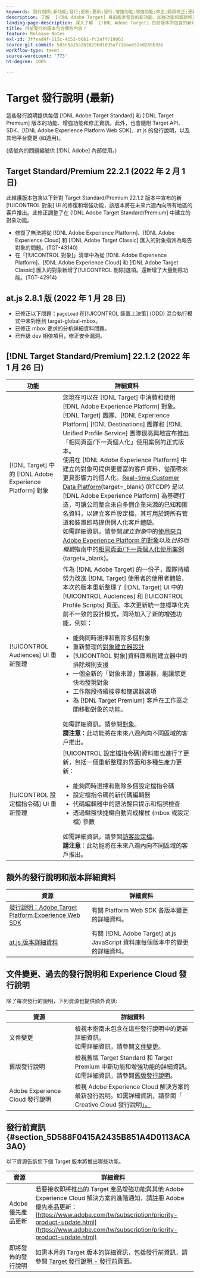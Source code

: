 ```yaml
---
keywords: 發行說明;新功能;發行;更新;更新;發行;增強功能;增強功能;修正;錯誤修正;更新
description: 了解  [!DNL Adobe Target] 目前版本包含的新功能、加強功能和錯誤修正，其中包括 SDK、API 和 JavaScript 資料庫。
landing-page-description: 深入了解  [!DNL Adobe Target] 目前版本所包含的新功能、增強功能和修正。
title: 目前發行的版本包含哪些內容？
feature: Release Notes
exl-id: 3ffead4f-113c-4153-b0b1-fc2aff710063
source-git-commit: 5d3e5a15a262d29bd1d95af71baae52ed288b33e
workflow-type: tm+mt
source-wordcount: '773'
ht-degree: 100%

---
```


# Target 發行說明 (最新)

這些發行說明提供每個 [!DNL Adobe Target Standard] 和 [!DNL Target Premium] 版本的功能、增強功能和修正資訊。此外，也會隨附 Target API、SDK、[!DNL Adobe Experience Platform Web SDK]、at.js 的發行說明，以及其他平台變更 (如適用)。

(括號內的問題編號供 [!DNL Adobe] 內部使用。)

## Target Standard/Premium 22.2.1 (2022 年 2 月 1 日)

此維護版本包含以下針對 Target Standard/Premium 22.1.2 版本中宣布的新[!UICONTROL 對象] UI 的修復和增強功能，該版本將在未來六週內向所有地區的客戶推出。此修正調整了在 [!DNL Adobe Target Standard/Premium] 中建立的對象功能。

* 修復了無法將從 [!DNL Adobe Experience Platform]、[!DNL Adobe Experience Cloud] 和 [!DNL Adobe Target Classic] 匯入的對象指派為報告對象的問題。(TGT-43140)
* 在「[!UICONTROL 對象]」清單中為從 [!DNL Adobe Experience Platform]、[!DNL Adobe Experience Cloud] 和 [!DNL Adobe Target Classic] 匯入的對象新增了[!UICONTROL 刪除]選項。還新增了大量刪除功能。(TGT-42914)

## at.js 2.8.1 版 (2022 年 1 月 28 日)

* 已修正以下問題：`pageLoad` 在[!UICONTROL 裝置上決策] (ODD) 混合執行模式中未對應到 target-global-mbox。
* 已修正 mbox 要求的分析詳細資料問題。
* 已升級 dev 相依項目，修正安全漏洞。

## [!DNL Target Standard/Premium] 22.1.2 (2022 年 1 月 26 日)

| 功能 | 詳細資料 |
| --- | --- |
| [!DNL Target] 中的 [!DNL Adobe Experience Platform] 對象 | 您現在可以在 [!DNL Target] 中消費和使用 [!DNL Adobe Experience Platform] 對象。[!DNL Target] 團隊、[!DNL Experience Platform] [!DNL Destinations] 團隊和 [!DNL Unified Profile Service] 團隊很高興地宣布推出「相同頁面/下一頁個人化」使用案例的正式版本。<br>使用在 [!DNL Adobe Experience Platform] 中建立的對象可提供更豐富的客戶資料，從而帶來更具影響力的個人化。[Real-time Customer Data Platform](https://experienceleague.adobe.com/docs/experience-platform/rtcdp/overview.html?lang=zh-Hant){target=_blank} (RTCDP) 是以 [!DNL Adobe Experience Platform] 為基礎打造，可讓公司整合來自多個企業來源的已知和匿名資料，以建立客戶設定檔，其可用於跨所有管道和裝置即時提供個人化客戶體驗。<br>如需詳細資訊，請參閱&#x200B;*建立對象*&#x200B;中的[使用來自 Adobe Experience Platform 的對象](/help/c-target/c-audiences/audiences.md#aep)以及&#x200B;*目的地概觀*&#x200B;指南中的[相同頁面/下一頁個人化使用案例](https://www.adobe.com/go/destinations-edge-personalization-en){target=_blank}。 |
| [!UICONTROL Audiences] UI 重新整理 | 作為 [!DNL Adobe Target] 的一份子，團隊持續努力改進 [!DNL Target] 使用者的使用者體驗，本次的版本重新整理了 [!DNL Target] UI 中的 [!UICONTROL Audiences] 和 [!UICONTROL Profile Scripts] 頁面。本次更新統一並標準化先前不一致的設計模式，同時加入了新的增強功能，例如：<ul><li>能夠同時選擇和刪除多個對象</li><li>重新整理的[對象建立器設計](/help/c-target/c-audiences/create-audience.md)</li><li>[!UICONTROL 對象]資料庫規則建立器中的排除規則支援</li><li>一個全新的「對象來源」篩選器，能讓您更快地發現對象</li><li>工作階段持續搜尋和篩選器選項</li><li>為 [!DNL Target Premium] 客戶在工作區之間移動對象的功能。</li></ul>如需詳細資訊，請參閱[對象](/help/c-target/target.md)。<br>**請注意**：此功能將在未來八週內向不同區域的客戶推出。 |
| [!UICONTROL 設定檔指令碼] UI 重新整理 | [!UICONTROL 設定檔指令碼]資料庫也進行了更新，包括一個重新整理的界面和多種生產力更新：<ul><li>能夠同時選擇和刪除多個設定檔指令碼</li><li>設定檔指令碼的新代碼編輯器</li><li>代碼編輯器中的語法醒目提示和錯誤檢查</li><li>透過鍵盤快捷鍵自動完成權杖 (mbox 或設定檔) 參數</li></ul>如需詳細資訊，請參閱[訪客設定檔](/help/c-target/c-visitor-profile/visitor-profile.md)。<br>**請注意**：此功能將在未來八週內向不同區域的客戶推出。 |

## 額外的發行說明和版本詳細資料

| 資源 | 詳細資料 |
|--- |--- |
| [發行說明：Adobe Target Platform Experience Web SDK](https://experienceleague.adobe.com/docs/experience-platform/edge/release-notes.html?lang=zh-Hant) | 有關 Platform Web SDK 各版本變更的詳細資料。 |
| [at.js 版本詳細資料](/help/c-implementing-target/c-implementing-target-for-client-side-web/target-atjs-versions.md) | 有關 [!DNL Adobe Target] at.js JavaScript 資料庫每個版本中的變更的詳細資料。 |

## 文件變更、過去的發行說明和 Experience Cloud 發行說明

除了每次發行的說明，下列資源也提供額外資訊:

| 資源 | 詳細資料 |
|--- |--- |
| 文件變更 | 檢視本指南未包含在這些發行說明中的更新詳細資訊。<br>如需詳細資訊，請參閱[文件變更](/help/r-release-notes/doc-change.md#reference_366123CF00994BACBBF9BBDF2C4D840C)。 |
| 舊版發行說明 | 檢視舊版 Target Standard 和 Target Premium 中新功能和增強功能的詳細資訊。<br>如需詳細資訊，請參閱[舊版發行說明](/help/r-release-notes/release-notes-for-previous-releases.md)。 |
| Adobe Experience Cloud 發行說明 | 檢視 Adobe Experience Cloud 解決方案的最新發行說明。如需詳細資訊，請參閱「<br>Creative Cloud 發行說明[」。](https://experienceleague.adobe.com/docs/release-notes/experience-cloud/current.html?lang=zh-Hant) |

## 發行前資訊 {#section_5D588F0415A2435B851A4D0113ACA3A0}

以下資源告訴您下個 Target 版本將推出哪些功能。

| 資源 | 詳細資料 |
|--- |--- |
| Adobe 優先產品更新 | 若要接收即將推出的 Target 產品增強功能與其他 Adobe Experience Cloud 解決方案的進階通知，請註冊 Adobe 優先產品更新：<br>[https://www.adobe.com/tw/subscription/priority-product-update.html](https://www.adobe.com/tw/subscription/priority-product-update.html) |
| 即將發佈的發行說明 | 如需本月的 Target 版本的詳細資訊，包括發行前資訊，請參閱 [Target 發行說明 - 發行前](/help/r-release-notes/target-release-notes.md)頁面。 |
